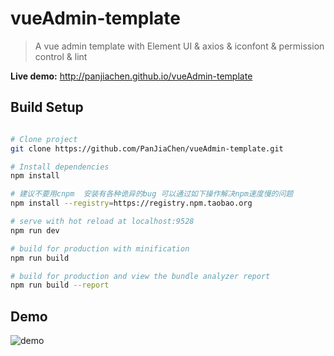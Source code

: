 # vueAdmin-template

> A vue admin template with Element UI & axios & iconfont & permission control & lint

**Live demo:** http://panjiachen.github.io/vueAdmin-template

## Build Setup

``` bash

# Clone project
git clone https://github.com/PanJiaChen/vueAdmin-template.git

# Install dependencies
npm install

# 建议不要用cnpm  安装有各种诡异的bug 可以通过如下操作解决npm速度慢的问题
npm install --registry=https://registry.npm.taobao.org

# serve with hot reload at localhost:9528
npm run dev

# build for production with minification
npm run build

# build for production and view the bundle analyzer report
npm run build --report
```
## Demo
![demo](https://github.com/PanJiaChen/PanJiaChen.github.io/blob/master/images/demo.gif)
